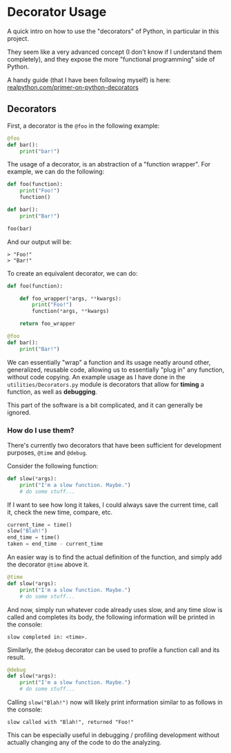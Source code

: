 # Decorator Usage

A quick intro on how to use the "decorators" of Python, in particular in this project.

They seem like a very advanced concept (I don't know if I understand them completely), and they expose the more "functional programming" side of Python.

A handy guide (that I have been following myself) is here: [realpython.com/primer-on-python-decorators](https://realpython.com/primer-on-python-decorators/)

## Decorators

First, a decorator is the ``@foo`` in the following example:

```python
@foo
def bar():
    print("bar!")
```

The usage of a decorator, is an abstraction of a "function wrapper". For example, we can do the following:

```python
def foo(function):
    print("Foo!")
    function()

def bar():
    print("Bar!")

foo(bar)
```

And our output will be:

```
> "Foo!"
> "Bar!"
```

To create an equivalent decorator, we can do:

```python
def foo(function):

    def foo_wrapper(*args, **kwargs):
        print("Foo!")
        function(*args, **kwargs)

    return foo_wrapper

@foo
def bar():
    print("Bar!")
```

We can essentially "wrap" a function and its usage neatly around other, generalized, reusable code, allowing us to essentially "plug in" any function, without code copying.
An example usage as I have done in the ``utilities/Decorators.py`` module is decorators that allow for **timing** a function, as well as **debugging**.

This part of the software is a bit complicated, and it can generally be ignored.

### How do I use them?

There's currently two decorators that have been sufficient for development purposes, ``@time`` and ``@debug``.

Consider the following function:

```py
def slow(*args):
    print("I'm a slow function. Maybe.")
    # do some stuff...
```

If I want to see how long it takes, I could always save the current time, call it, check the new time, compare, etc.

```py
current_time = time()
slow("Blah!")
end_time = time()
taken = end_time - current_time
```

An easier way is to find the actual definition of the function, and simply add the decorator ``@time`` above it.

```python
@time
def slow(*args):
    print("I'm a slow function. Maybe.")
    # do some stuff...
```

And now, simply run whatever code already uses slow, and any time slow is called and completes its body, the following information will be printed in the console:

```
slow completed in: <time>.
```

Similarly, the ``@debug`` decorator can be used to profile a function call and its result.

```python
@debug
def slow(*args):
    print("I'm a slow function. Maybe.")
    # do some stuff...
```

Calling ``slow("Blah!")`` now will likely print information similar to as follows in the console:

```
slow called with "Blah!", returned "Foo!"
```

This can be especially useful in debugging / profiling development without actually changing any of the code to do the analyzing.
